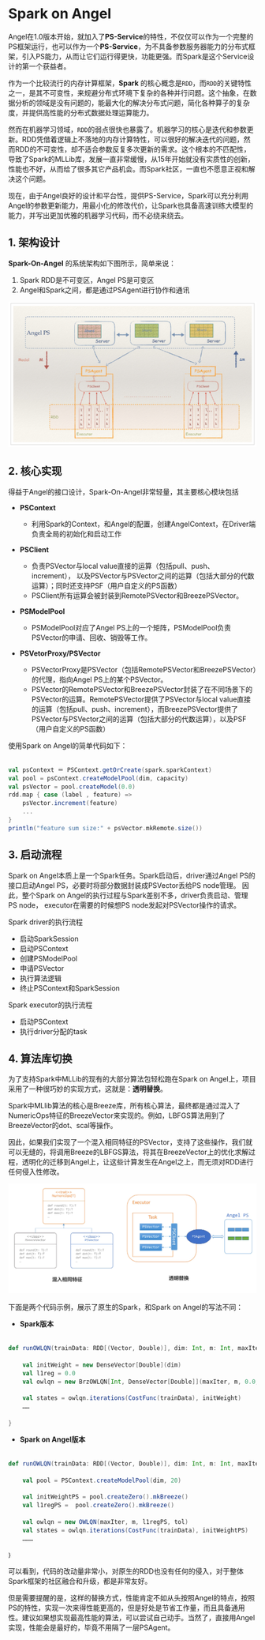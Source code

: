 # Spark on Angel

Angel在1.0版本开始，就加入了**PS-Service**的特性，不仅仅可以作为一个完整的PS框架运行，也可以作为一个**PS-Service**，为不具备参数服务器能力的分布式框架，引入PS能力，从而让它们运行得更快，功能更强。而Spark是这个Service设计的第一个获益者。


作为一个比较流行的内存计算框架，**Spark** 的核心概念是`RDD`，而`RDD`的关键特性之一，是其不可变性，来规避分布式环境下复杂的各种并行问题。这个抽象，在数据分析的领域是没有问题的，能最大化的解决分布式问题，简化各种算子的复杂度，并提供高性能的分布式数据处理运算能力。

然而在机器学习领域，`RDD`的弱点很快也暴露了。机器学习的核心是迭代和参数更新。RDD凭借着逻辑上不落地的内存计算特性，可以很好的解决迭代的问题，然而RDD的不可变性，却不适合参数反复多次更新的需求。这个根本的不匹配性，导致了Spark的MLLib库，发展一直非常缓慢，从15年开始就没有实质性的创新，性能也不好，从而给了很多其它产品机会。而Spark社区，一直也不愿意正视和解决这个问题。

现在，由于Angel良好的设计和平台性，提供PS-Service，Spark可以充分利用Angel的参数更新能力，用最小化的修改代价，让Spark也具备高速训练大模型的能力，并写出更加优雅的机器学习代码，而不必绕来绕去。

## 1. 架构设计

**Spark-On-Angel** 的系统架构如下图所示，简单来说：

1. Spark RDD是不可变区，Angel PS是可变区
2. Angel和Spark之间，都是通过PSAgent进行协作和通讯

![](./../img/sona_architecture.png)

## 2. 核心实现

得益于Angel的接口设计，Spark-On-Angel非常轻量，其主要核心模块包括

* **PSContext**
	* 利用Spark的Context，和Angel的配置，创建AngelContext，在Driver端负责全局的初始化和启动工作

* **PSClient**
	* 负责PSVector与local value直接的运算（包括pull、push、increment）， 以及PSVector与PSVector之间的运算（包括大部分的代数运算）；同时还支持PSF（用户自定义的PS函数）
	* PSClient所有运算会被封装到RemotePSVector和BreezePSVector。

* **PSModelPool**
	* PSModelPool对应了Angel PS上的一个矩阵，PSModelPool负责PSVector的申请、回收、销毁等工作。

* **PSVetorProxy/PSVector**
	* PSVectorProxy是PSVector（包括RemotePSVector和BreezePSVector）的代理，指向Angel PS上的某个PSVector。
	* PSVector的RemotePSVector和BreezePSVector封装了在不同场景下的PSVector的运算。RemotePSVector提供了PSVector与local value直接的运算（包括pull、push、increment），而BreezePSVector提供了PSVector与PSVector之间的运算（包括大部分的代数运算），以及PSF（用户自定义的PS函数）

使用Spark on Angel的简单代码如下：

```Scala

val psContext ＝ PSContext.getOrCreate(spark.sparkContext)
val pool = psContext.createModelPool(dim, capacity)
val psVector = pool.createModel(0.0)
rdd.map { case (label , feature) =>
  	psVector.increment(feature)
  	...
}
println("feature sum size:" + psVector.mkRemote.size())
```

## 3. 启动流程
Spark on Angel本质上是一个Spark任务。Spark启动后，driver通过Angel PS的接口启动Angel PS，必要时将部分数据封装成PSVector丢给PS node管理。 因此，整个Spark on Angel的执行过程与Spark差别不多，driver负责启动、管理PS node， executor在需要的时候想PS node发起对PSVector操作的请求。

Spark driver的执行流程
- 启动SparkSession
- 启动PSContext
- 创建PSModelPool
- 申请PSVector
- 执行算法逻辑
- 终止PSContext和SparkSession

Spark executor的执行流程
- 启动PSContext
- 执行driver分配的task


## 4. 算法库切换

为了支持Spark中MLLib的现有的大部分算法包轻松跑在Spark on Angel上，项目采用了一种很巧妙的实现方式，这就是：**透明替换**。

Spark中MLlib算法的核心是Breeze库，所有核心算法，最终都是通过混入了NumericOps特征的BreezeVector来实现的。例如，LBFGS算法用到了BreezeVector的dot、scal等操作。

因此，如果我们实现了一个混入相同特征的PSVector，支持了这些操作，我们就可以无缝的，将调用Breeze的LBFGS算法，将其在BreezeVector上的优化求解过程，透明化的迁移到Angel上，让这些计算发生在Angel之上，而无须对RDD进行任何侵入性修改。

![](./../img/sona_vector.png)


下面是两个代码示例，展示了原生的Spark，和Spark on Angel的写法不同：

* **Spark版本**

```Scala

def runOWLQN(trainData: RDD[(Vector, Double)], dim: Int, m: Int, maxIter: Int): Unit = {

    val initWeight = new DenseVector[Double](dim)
    val l1reg = 0.0
    val owlqn = new BrzOWLQN[Int, DenseVector[Double]](maxIter, m, 0.0, 1e-5)

    val states = owlqn.iterations(CostFunc(trainData), initWeight)
    ……

}
```

* **Spark on Angel版本**

```Scala

def runOWLQN(trainData: RDD[(Vector, Double)], dim: Int, m: Int, maxIter: Int): Unit = {

    val pool = PSContext.createModelPool(dim, 20)

    val initWeightPS = pool.createZero().mkBreeze()
    val l1regPS =  pool.createZero().mkBreeze()

    val owlqn = new OWLQN(maxIter, m, l1regPS, tol)
    val states = owlqn.iterations(CostFunc(trainData), initWeightPS)
    ………

｝
```

可以看到，代码的改动量非常小，对原生的RDD也没有任何的侵入，对于整体Spark框架的社区融合和升级，都是非常友好。

但是需要提醒的是，这样的替换方式，性能肯定不如从头按照Angel的特点，按照PS的特性，实现一次来得性能更高的，但是好处是节省工作量，而且具备通用性。建议如果想实现最高性能的算法，可以尝试自己动手。当然了，直接用Angel实现，性能会是最好的，毕竟不用隔了一层PSAgent。
